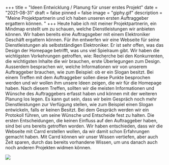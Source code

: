 +++
title = "Ideen Entwicklung / Planung für unser erstes Projekt"
date = "2021-08-31"
draft = false
pinned = false
image = "giphy.gif"
description = "Meine Projektpartnerin und ich haben unseren ersten Auftraggeber ergattern können. "
+++
Heute habe ich mit meiner Projektpartnerin, ein Mindmap erstellt um zu schauen, welche Dienstleistungen wir anbieten können. Wir haben bereits eine Auftragsgeber mit einem Elektroniker Geschäft ergattern können. Für ihn entwerfen wir eine Webseite für seine Dienstleistungen als selbstständigen Elektroniker. Er ist sehr offen, was das Design der Homepage betrifft, was uns viel Spielraum gibt. Wir haben  die wichtigsten Vorkehrungen getroffen, wie: Recherche bei den Konkurrenten, die wichtigsten Inhalte die wir brauchen, erste Überlegungen zum Design. Ausserdem besprachen wir, welche Informationen wir von unserem Auftraggeber brauchen, wie zum Beispiel: ob er ein Slogan besitzt. Bei einem Treffen mit dem Auftraggeber sollen diese Punkte besprochen werden und wir wollen ihm unsere Ideen zeigen, die wir für die Homepage haben. Nach diesem Treffen, sollten wir die meisten Informationen und Wünsche des Auftraggebers erfasst haben und können mit der weiteren Planung los legen. Es kann gut sein, dass wir beim Gespräch noch mehr Dienstleistungen zur Verfügung stellen, wie zum Beispiel einen Slogan entwickeln, falls er keinen Besitzt. Bei dem Gespräch werden wir ein Protokoll führen, um seine Wünsche und Entscheide fest zu halten. Die ersten Entscheidungen, die keinen Einfluss auf den Auftraggeber haben, sind bei uns bereits getroffen worden. Wir haben entschieden, dass wir die Webseite mit Carrd erstellen wollen, da wir damit schon Erfahrungen gemacht haben. Mit Carrd können wir unser Wissen vertiefen, aber auch Zeit sparen, durch das bereits vorhandene Wissen, um uns danach auch noch anderen Projekten widmen können. 

![](bild-20210831-122204-87501dac-5-.jpeg)